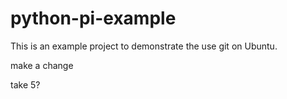 # python-pi-example

This is an example project to demonstrate the use git on Ubuntu.

make a change

take 5?